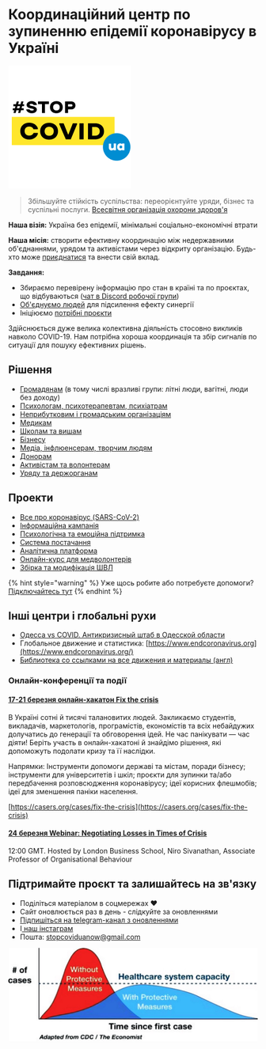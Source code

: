 # Координаційний центр по зупиненню епідемії коронавірусу в Україні

![](.gitbook/assets/frame-2-2.png)

> Збільшуйте стійкість суспільства: переорієнтуйте уряди, бізнес та суспільні послуги. [Всесвітня організація охорони здоров'я](https://www.who.int/docs/default-source/coronaviruse/20200307-cccc-guidance-table-covid-19-final.pdf?sfvrsn=1c8ee193_10)

**Наша візія:** Україна без епідемії, мінімальні соціально-економічні втрати

**Наша місія:** створити ефективну координацію між недержавними об'єднаннями, урядом та активістами через відкриту організацію. Будь-хто може [приєднатися](organizaciya/informaciya-dlya-volonterov-onboarding.md) та внести свій вклад.

**Завдання:**

* Збираємо перевірену інформацію про стан в країні та по проєктах, що відбуваються \([чат в Discord робочої групи](https://discord.gg/AHsKawC)\)
* [Об'єднуємо людей](organizaciya/informaciya-dlya-volonterov-onboarding.md) для підсилення ефекту синергії
* Ініціюємо [потрібні проєкти](./#proyekti)

Здійснюється дуже велика колективна діяльність стосовно викликів навколо COVID-19. Нам потрібна хороша координація та збір сигналів по ситуації для пошуку ефективних рішень. 

## Рішення

* [Громадянам](gromadyani.md) \(в тому числі вразливі групи: літні люди, вагітні, люди без доходу\)
* [Психологам, психотерапевтам, психіатрам](psikhologam-psikhoterapevtam-psikhiatram.md)
* [Неприбутковим і громадським організаціям](ngo-obshestvennyi-sektor.md)
* [Медикам](sistema-zdravookhraneniya.md)
* [Школам та вишам ](udalennoe-i-onlain-obrazovanie.md)
* [Бізнесу](biznesy.md)
* [Медіа, інфлюенсерам, творчим людям](media-inflyuensery-kreatory.md)
* [Донорам](fond-pomoshi.md)
* [Активістам та волонтерам](organizaciya/informaciya-dlya-volonterov-onboarding.md)
* [Уряду та держорганам](organy-gos-upravleniya.md)

## Проекти

* [Все про коронавірус \(SARS-CoV-2\)](proekti/o-koronaviruse/)
* [Інформаційна кампанія](proekti/informacionnaya-kampaniya/)
* [Психологічна та емоційна підтримка](proekti/psychological-support/)
* [Система постачання](proekti/dostavka-produktov-i-medikamentov/)
* [Аналітична платформа](proekti/analitika-mepping-dannykh.md)
* [Онлайн-курс для медволонтерів](proekti/onlain-kurs-dlya-med-volonterov.md)
* [Збірка та модифікація ШВЛ](proekti/sborka-i-modifikaciya-ivl.md)

{% hint style="warning" %}
Уже щось робите або потребуєте допомоги? [Підключайтесь тут](organizaciya/informaciya-dlya-volonterov-onboarding.md)
{% endhint %}

## Інші центри і глобальні рухи

* [Одесса vs COVID. Антикризисный штаб в Одесской области](https://www.facebook.com/Odessa.vs.COVID/posts/102525188057335)
* Глобальное движение и статистика: [https://www.endcoronavirus.org](https://www.endcoronavirus.org/)
* [Библиотека со ссылками на все движения и материалы \(англ\)](https://coronavirustechhandbook.com/communities)

### Онлайн-конференції та події

#### [17-21 березня онлайн-хакатон Fix the crisis](https://casers.org/cases/fix-the-crisis)

В Україні сотні й тисячі талановитих людей. Закликаємо студентів, викладачів, маркетологів, програмістів, економістів та всіх небайдужих долучатись до генерації та обговорення ідей. Не час панікувати — час діяти! Беріть участь в онлайн-хакатоні й знайдімо рішення, які допоможуть подолати кризу та її наслідки.

Напрямки: Інструменти допомоги державі та містам, поради бізнесу; інструменти для університетів і шкіл; проєкти для зупинки та/або передбачення розповсюдження коронавірусу; ідеї корисних флешмобів; ідеї для зменшення паніки населення.

[https://casers.org/cases/fix-the-crisis](https://casers.org/cases/fix-the-crisis)

#### [**24 березня Webinar: Negotiating Losses in Times of Crisis**](https://zoom.us/webinar/register/WN_uYQkCM27T5aYOjLgGEmihQ?utm_campaign=7841610&utm_content=3673899887&utm_medium=email&utm_source=Emailvision)

12:00 GMT. Hosted by London Business School, Niro Sivanathan, Associate Professor of Organisational Behaviour

## Підтримайте проєкт та залишайтесь на зв'язку 

* Поділіться матеріалом в соцмережах ❤️
* Сайт оновлюється раз в день - слідкуйте за оновленнями
* [Підпишіться на telegram-канал з оновленнями ](https://t.me/stopcoviduaupdates)
* І[ наш інстаграм](https://www.instagram.com/stopcovidua/)
* Пошта: [stopcoviduanow@gmail.com](mailto:stopcoviduanow@gmail.com)

![&#x42F;&#x43A; &#x432; &#x43D;&#x430;&#x441; &#x441;&#x43F;&#x440;&#x430;&#x432;&#x438;?](.gitbook/assets/image%20%2812%29.png)


